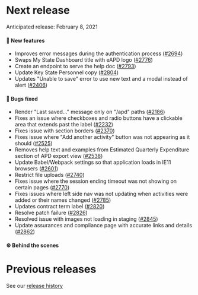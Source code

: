# Next release

Anticipated release: February 8, 2021

#### 🚀 New features

- Improves error messages during the authentication process ([#2694])
- Swaps My State Dashboard title with eAPD logo ([#2776])
- Create an endpoint to serve the help doc ([#2793])
- Update Key State Personnel copy ([#2804])
- Updates "Unable to save" error to use new text and a modal instead of alert ([#2406])

#### 🐛 Bugs fixed

- Render "Last saved..." message only on "/apd" paths ([#2186])
- Fixes an issue where checkboxes and radio buttons have a clickable area that extends past the label ([#2232])
- Fixes issue with section borders ([#2370])
- Fixes issue where "Add another activity" button was not appearing as it should ([#2525])
- Removes help text and examples from Estimated Quarterly Expenditure section of APD export view ([#2538])
- Update Babel/Webpack settings so that application loads in IE11 browsers ([#2601])
- Restrict file uploads ([#2740])
- Fixes issue where the session ending timeout was not showing on certain pages ([#2770])
- Fixes issues where left side nav was not updating when activities were added or their names changed ([#2785])
- Updates contract term label ([#2820])
- Resolve patch failure ([#2826])
- Resolved issue with images not loading in staging ([#2845])
- Update assurances and compliance page with accurate links and details ([#2862]) 

#### ⚙️ Behind the scenes

# Previous releases

See our [release history](https://github.com/CMSgov/eAPD/releases)

[#2186]: https://github.com/CMSgov/eAPD/issues/2186
[#2232]: https://github.com/CMSgov/eAPD/issues/2232
[#2370]: https://github.com/CMSgov/eAPD/issues/2370
[#2406]: https://github.com/CMSgov/eAPD/issues/2406
[#2525]: https://github.com/CMSgov/eAPD/issues/2525
[#2538]: https://github.com/CMSgov/eAPD/issues/2538
[#2601]: https://github.com/CMSgov/eAPD/issues/2601
[#2694]: https://github.com/CMSgov/eAPD/issues/2694
[#2740]: https://github.com/CMSgov/eAPD/issues/2740
[#2770]: https://github.com/CMSgov/eAPD/issues/2770
[#2776]: https://github.com/CMSgov/eAPD/issues/2776
[#2785]: https://github.com/CMSgov/eAPD/issues/2785
[#2793]: https://github.com/CMSgov/eAPD/issues/2793
[#2538]: https://github.com/CMSgov/eAPD/issues/2538
[#2601]: https://github.com/CMSgov/eAPD/issues/2601
[#2804]: https://github.com/CMSgov/eAPD/issues/2804
[#2820]: https://github.com/CMSgov/eAPD/issues/2820
[#2826]: https://github.com/CMSgov/eAPD/issues/2826
[#2845]: https://github.com/CMSgov/eAPD/issues/2845
[#2862]: https://github.com/CMSgov/eAPD/issues/2862
